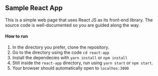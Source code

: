 ## Sample React App

This is a simple web page that uses React JS as its front-end library. The source code is well-documented so you are guided along the way.

#### How to run

1. In the directory you prefer, clone the repository.
2. Go to the directory using the code `cd react-app`
3. Install the dependecies with `yarn install` or `npm install`
4. Still inside the `react-app` directory, run using `yarn start` or `npm start`.
5. Your browser should automatically open to `localhos:3000`
